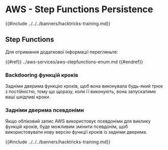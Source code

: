 # AWS - Step Functions Persistence

{{#include ../../../banners/hacktricks-training.md}}

## Step Functions

Для отримання додаткової інформації перегляньте:

{{#ref}}
../aws-services/aws-stepfunctions-enum.md
{{#endref}}

### Backdooring функцій кроків

Задніми дверима функцію кроків, щоб вона виконувала будь-який трюк з постійністю, тому що щоразу, коли її виконують, вона запускатиме ваші шкідливі кроки.

### Задніми дверима псевдоніми

Якщо обліковий запис AWS використовує псевдоніми для виклику функцій кроків, буде можливим змінити псевдонім, щоб використовувати нову версію функції кроків із задніми дверима.

{{#include ../../../banners/hacktricks-training.md}}

